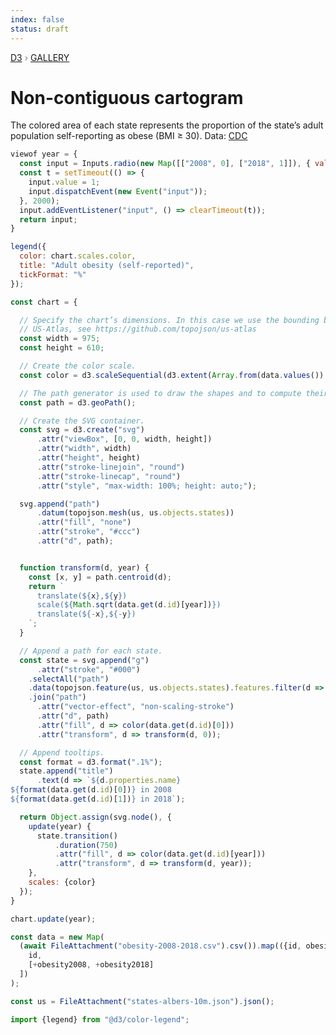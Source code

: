```yaml
---
index: false
status: draft
---
```


<div style="color: grey; font: 13px/25.5px var(--sans-serif); text-transform: uppercase;"><h1 style="display: none;">Non-contiguous cartogram</h1><a href="https://d3js.org/">D3</a> › <a href="/@d3/gallery">Gallery</a></div>

# Non-contiguous cartogram

The colored area of each state represents the proportion of the state’s adult population self-reporting as obese (BMI ≥ 30). Data: [CDC](https://www.cdc.gov/obesity/data/prevalence-maps.html)

```js
viewof year = {
  const input = Inputs.radio(new Map([["2008", 0], ["2018", 1]]), { value: 0 });
  const t = setTimeout(() => {
    input.value = 1;
    input.dispatchEvent(new Event("input"));
  }, 2000);
  input.addEventListener("input", () => clearTimeout(t));
  return input;
}
```

```js
legend({
  color: chart.scales.color,
  title: "Adult obesity (self-reported)",
  tickFormat: "%"
});
```

```js echo
const chart = {

  // Specify the chart’s dimensions. In this case we use the bounding box of the projected
  // US-Atlas, see https://github.com/topojson/us-atlas
  const width = 975;
  const height = 610;

  // Create the color scale.
  const color = d3.scaleSequential(d3.extent(Array.from(data.values()).flat()), d3.interpolateReds).nice();

  // The path generator is used to draw the shapes and to compute their centroids.
  const path = d3.geoPath();

  // Create the SVG container.
  const svg = d3.create("svg")
      .attr("viewBox", [0, 0, width, height])
      .attr("width", width)
      .attr("height", height)
      .attr("stroke-linejoin", "round")
      .attr("stroke-linecap", "round")
      .attr("style", "max-width: 100%; height: auto;");

  svg.append("path")
      .datum(topojson.mesh(us, us.objects.states))
      .attr("fill", "none")
      .attr("stroke", "#ccc")
      .attr("d", path);


  function transform(d, year) {
    const [x, y] = path.centroid(d);
    return `
      translate(${x},${y})
      scale(${Math.sqrt(data.get(d.id)[year])})
      translate(${-x},${-y})
    `;
  }

  // Append a path for each state.
  const state = svg.append("g")
      .attr("stroke", "#000")
    .selectAll("path")
    .data(topojson.feature(us, us.objects.states).features.filter(d => data.has(d.id)))
    .join("path")
      .attr("vector-effect", "non-scaling-stroke")
      .attr("d", path)
      .attr("fill", d => color(data.get(d.id)[0]))
      .attr("transform", d => transform(d, 0));

  // Append tooltips.
  const format = d3.format(".1%");
  state.append("title")
      .text(d => `${d.properties.name}
${format(data.get(d.id)[0])} in 2008
${format(data.get(d.id)[1])} in 2018`);

  return Object.assign(svg.node(), {
    update(year) {
      state.transition()
          .duration(750)
          .attr("fill", d => color(data.get(d.id)[year]))
          .attr("transform", d => transform(d, year));
    },
    scales: {color}
  });
}
```

```js echo
chart.update(year);
```

```js echo
const data = new Map(
  (await FileAttachment("obesity-2008-2018.csv").csv()).map(({id, obesity2008, obesity2018}) => [
    id,
    [+obesity2008, +obesity2018]
  ])
);
```

```js echo
const us = FileAttachment("states-albers-10m.json").json();
```

```js echo
import {legend} from "@d3/color-legend";
```
